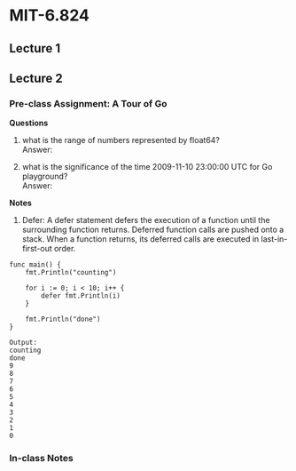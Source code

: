 # MIT-6.824

## Lecture 1

## Lecture 2
### Pre-class Assignment: A Tour of Go ###

**Questions**

1. what is the range of numbers represented by float64?<br/>Answer: 

2. what is the significance of the time 2009-11-10 23:00:00 UTC for Go playground?<br/>Answer:

**Notes**

1. Defer: A defer statement defers the execution of a function until the surrounding function returns. Deferred function calls are pushed onto a stack. When a function returns, its deferred calls are executed in last-in-first-out order.

```
func main() {
	fmt.Println("counting")

	for i := 0; i < 10; i++ {
		defer fmt.Println(i)
	}

	fmt.Println("done")
}

Output: 
counting
done
9
8
7
6
5
4
3
2
1
0
```

### In-class Notes ###
